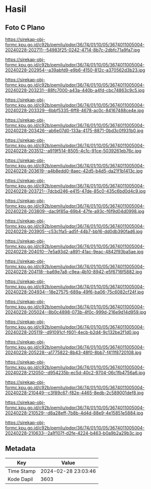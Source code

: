 # Hasil

## Foto C Plano

https://sirekap-obj-formc.kpu.go.id/c92b/pemilu/pdpr/36/74/01/10/05/3674011005004-20240228-202711--54983f25-0242-4714-8b7c-2dbfc71a9fa7.jpg

https://sirekap-obj-formc.kpu.go.id/c92b/pemilu/pdpr/36/74/01/10/05/3674011005004-20240228-202954--a39abfd9-e9b6-4150-812c-a370562d3b23.jpg

https://sirekap-obj-formc.kpu.go.id/c92b/pemilu/pdpr/36/74/01/10/05/3674011005004-20240228-203231--88fc7000-a43a-440b-a4fd-cbc74863c9c5.jpg

https://sirekap-obj-formc.kpu.go.id/c92b/pemilu/pdpr/36/74/01/10/05/3674011005004-20240228-203329--6bbf5335-6ff8-4678-ac0c-84167488ce4e.jpg

https://sirekap-obj-formc.kpu.go.id/c92b/pemilu/pdpr/36/74/01/10/05/3674011005004-20240228-203426--ab6e07d0-133a-4175-8871-0bd3c0f931b0.jpg

https://sirekap-obj-formc.kpu.go.id/c92b/pemilu/pdpr/36/74/01/10/05/3674011005004-20240228-203512--a919f514-8505-4c1c-91ce-5039261eb76c.jpg

https://sirekap-obj-formc.kpu.go.id/c92b/pemilu/pdpr/36/74/01/10/05/3674011005004-20240228-203619--a4b8edd0-8aec-42d5-b4d5-da21f1b1413c.jpg

https://sirekap-obj-formc.kpu.go.id/c92b/pemilu/pdpr/36/74/01/10/05/3674011005004-20240228-203721--7dcbd246-e415-47de-85c0-435c6bd0d4c9.jpg

https://sirekap-obj-formc.kpu.go.id/c92b/pemilu/pdpr/36/74/01/10/05/3674011005004-20240228-203809--dac9f85a-69b4-47fe-a93c-f6f9d04d0998.jpg

https://sirekap-obj-formc.kpu.go.id/c92b/pemilu/pdpr/36/74/01/10/05/3674011005004-20240228-203905--c53c1fa5-ad5f-44b7-bb16-dd0db390fad6.jpg

https://sirekap-obj-formc.kpu.go.id/c92b/pemilu/pdpr/36/74/01/10/05/3674011005004-20240228-204010--7e5a93d2-a891-41ac-9eac-4842f93ba5ae.jpg

https://sirekap-obj-formc.kpu.go.id/c92b/pemilu/pdpr/36/74/01/10/05/3674011005004-20240228-204118--ba69e7a8-c9ea-4b10-8942-e5f6716f5882.jpg

https://sirekap-obj-formc.kpu.go.id/c92b/pemilu/pdpr/36/74/01/10/05/3674011005004-20240228-204934--18e27575-689a-49f6-ba06-75c6082cf24f.jpg

https://sirekap-obj-formc.kpu.go.id/c92b/pemilu/pdpr/36/74/01/10/05/3674011005004-20240228-205024--8b0c4898-073b-4f0c-999d-216e9d14d959.jpg

https://sirekap-obj-formc.kpu.go.id/c92b/pemilu/pdpr/36/74/01/10/05/3674011005004-20240228-205119--d91091cf-f601-4ecb-b2d4-9c132be2f1d0.jpg

https://sirekap-obj-formc.kpu.go.id/c92b/pemilu/pdpr/36/74/01/10/05/3674011005004-20240228-205228--a1775822-8b43-48f0-8bb7-f411f8720108.jpg

https://sirekap-obj-formc.kpu.go.id/c92b/pemilu/pdpr/36/74/01/10/05/3674011005004-20240228-212050--d954235b-ec5d-40c2-9704-06c1fb4756a6.jpg

https://sirekap-obj-formc.kpu.go.id/c92b/pemilu/pdpr/36/74/01/10/05/3674011005004-20240228-210449--c3f89c67-f82e-4465-8edb-2c589001def8.jpg

https://sirekap-obj-formc.kpu.go.id/c92b/pemilu/pdpr/36/74/01/10/05/3674011005004-20240228-210529--d8a28eff-7b8b-4d4d-88e9-4e15851e5884.jpg

https://sirekap-obj-formc.kpu.go.id/c92b/pemilu/pdpr/36/74/01/10/05/3674011005004-20240228-210633--2a1f107f-d2fe-4224-b463-b0a9b2a29b3c.jpg


## Metadata

| Key        | Value               |
| ---------- | ------------------- |
| Time Stamp | 2024-02-28 23:03:46 |
| Kode Dapil | 3603                |



